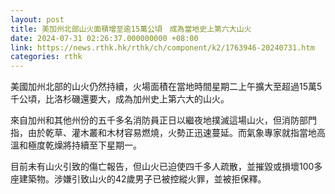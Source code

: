 ```yaml
---
layout: post
title: 美加州北部山火面積增至逾15萬公頃　成為當地史上第六大山火
date: 2024-07-31 02:26:37.000000000 +08:00
link: https://news.rthk.hk/rthk/ch/component/k2/1763946-20240731.htm
categories: rthk
---
```


美國加州北部的山火仍然持續，火場面積在當地時間星期二上午擴大至超過15萬5千公頃，比洛杉磯還要大，成為加州史上第六大的山火。

來自加州和其他州份的五千多名消防員正日以繼夜地撲滅這場山火，但消防部門指，由於乾草、灌木叢和木材容易燃燒，火勢正迅速蔓延。而氣象專家就指當地高溫和極度乾燥將持續至下星期一。

目前未有山火引致的傷亡報告，但山火已迫使四千多人疏散，並摧毀或損壞100多座建築物。涉嫌引致山火的42歲男子已被控縱火罪，並被拒保釋。
